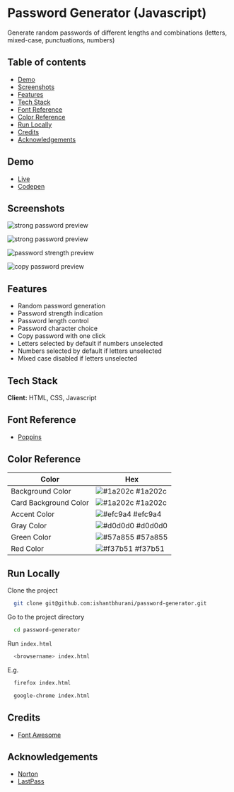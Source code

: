 # Password Generator (Javascript)

Generate random passwords of different lengths and combinations (letters, mixed-case, punctuations, numbers)

## Table of contents

- [Demo](#demo)
- [Screenshots](#screenshots)
- [Features](#features)
- [Tech Stack](#tech-stack)
- [Font Reference](#font-reference)
- [Color Reference](#color-reference)
- [Run Locally](#run-locally)
- [Credits](#credits)
- [Acknowledgements](#acknowledgements)

## Demo

- [Live](https://ishantbhurani.github.io/password-generator/)
- [Codepen](https://codepen.io/ivanshaunt/full/VwppmxB)

## Screenshots

![strong password preview](https://user-images.githubusercontent.com/67356291/128504252-420b1a2a-93ca-4242-b828-07b781490ad7.png)

![strong password preview](https://user-images.githubusercontent.com/67356291/128504536-0770f573-97b8-4b5c-8054-e7daed6f17d6.png)

![password strength preview](https://user-images.githubusercontent.com/67356291/128504652-ccb62589-faa6-49cb-94bd-43f687cdf89d.png)

![copy password preview](https://user-images.githubusercontent.com/67356291/128504773-1cb20de0-7b84-4b56-80d9-31eb248e8bbc.png)

## Features

- Random password generation
- Password strength indication
- Password length control
- Password character choice
- Copy password with one click
- Letters selected by default if numbers unselected
- Numbers selected by default if letters unselected
- Mixed case disabled if letters unselected

## Tech Stack

**Client:** HTML, CSS, Javascript

## Font Reference

- [Poppins](https://fonts.google.com/specimen/Poppins)

## Color Reference

| Color                 | Hex                                                              |
| --------------------- | ---------------------------------------------------------------- |
| Background Color      | ![#1a202c](https://via.placeholder.com/10/1a202c?text=+) #1a202c |
| Card Background Color | ![#1a202c](https://via.placeholder.com/10/1a202c?text=+) #1a202c |
| Accent Color          | ![#efc9a4](https://via.placeholder.com/10/efc9a4?text=+) #efc9a4 |
| Gray Color            | ![#d0d0d0](https://via.placeholder.com/10/d0d0d0?text=+) #d0d0d0 |
| Green Color           | ![#57a855](https://via.placeholder.com/10/57a855?text=+) #57a855 |
| Red Color             | ![#f37b51](https://via.placeholder.com/10/f37b51?text=+) #f37b51 |

## Run Locally

Clone the project

```bash
  git clone git@github.com:ishantbhurani/password-generator.git
```

Go to the project directory

```bash
  cd password-generator
```

Run `index.html`

```bash
  <browsername> index.html
```

E.g.

```bash
  firefox index.html
```

```bash
  google-chrome index.html
```

## Credits

- [Font Awesome](https://fontawesome.com/)

## Acknowledgements

- [Norton](https://my.norton.com/extspa/passwordmanager?path=pwd-gen)
- [LastPass](https://www.lastpass.com/features/password-generator)
